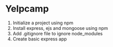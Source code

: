 # Yelpcamp

1. Initialize a project using npm
2. Install express, ejs and mongoose using npm
3. Add .gitignore file to ignore node_modules
4. Create basic express app